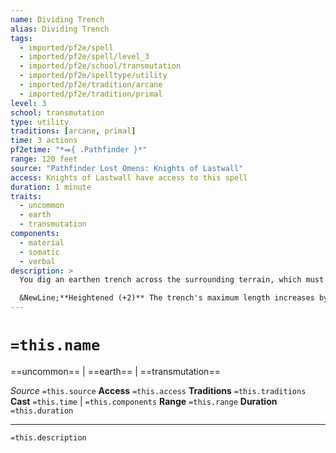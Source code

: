 ```yaml
---
name: Dividing Trench
alias: Dividing Trench
tags:
  - imported/pf2e/spell
  - imported/pf2e/spell/level_3
  - imported/pf2e/school/transmutation
  - imported/pf2e/spelltype/utility
  - imported/pf2e/tradition/arcane
  - imported/pf2e/tradition/primal
level: 3
school: transmutation
type: utility
traditions: [arcane, primal]
time: 3 actions
pf2etime: "*⬽{ .Pathfinder }*"
range: 120 feet
source: "Pathfinder Lost Omens: Knights of Lastwall"
access: Knights of Lastwall have access to this spell
duration: 1 minute
traits:
  - uncommon
  - earth
  - transmutation
components:
  - material
  - somatic
  - verbal
description: >
  You dig an earthen trench across the surrounding terrain, which must be soil, clay, sand, or other soft earth, but not flooring or stone. The trench is 5 feet wide, 5 feet deep, and up to 15 feet long. You can shape the trench's path, but it must be one continuous line. You must conjure the trench in an open space so it doesn't pass through any creatures or objects. Creatures inside the trench have cover from creatures outside the trench, and creatures outside the trench have cover from creatures inside the trench. Particularly small creatures in the trench might have more cover against other creatures who aren't close to the trench's edge, and in turn, those creatures might have more cover against small creatures in the trench; the GM determines the amount of additional cover, if any. Entering or leaving the trench requires an additional 5 feet of movement but doesn't require any kind of check and isn't considered difficult terrain. At the end of the spell's duration, the trench disappears and all creatures in the trench remain in their spaces on solid ground.

  &NewLine;**Heightened (+2)** The trench's maximum length increases by 15 feet.
---
```

# `=this.name`
==uncommon== | ==earth== | ==transmutation==

*Source* `=this.source`
**Access** `=this.access`
**Traditions** `=this.traditions`
**Cast** `=this.time` | `=this.components`
**Range** `=this.range`
**Duration** `=this.duration`

***
`=this.description`